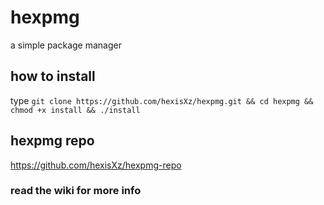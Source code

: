 # hexpmg
a simple package manager 

## how to install

type `git clone https://github.com/hexisXz/hexpmg.git && cd hexpmg && chmod +x install && ./install`

## hexpmg repo
https://github.com/hexisXz/hexpmg-repo

### read the wiki for more info
